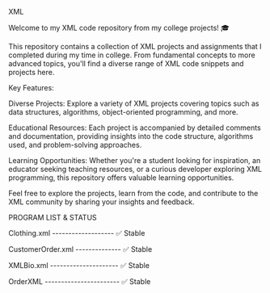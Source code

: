 XML

Welcome to my XML code repository from my college projects! 🎓

This repository contains a collection of XML projects and assignments that I completed during my time in college. From fundamental concepts to more advanced topics, you'll find a diverse range of XML code snippets and projects here.

Key Features:

Diverse Projects: Explore a variety of XML projects covering topics such as data structures, algorithms, object-oriented programming, and more.

Educational Resources: Each project is accompanied by detailed comments and documentation, providing insights into the code structure, algorithms used, and problem-solving approaches.

Learning Opportunities: Whether you're a student looking for inspiration, an educator seeking teaching resources, or a curious developer exploring XML programming, this repository offers valuable learning opportunities.

Feel free to explore the projects, learn from the code, and contribute to the XML community by sharing your insights and feedback.


PROGRAM LIST & STATUS

Clothing.xml ------------------- ✅ Stable

CustomerOrder.xml -------------- ✅ Stable

XMLBio.xml --------------------- ✅ Stable

OrderXML ----------------------- ✅ Stable